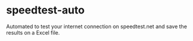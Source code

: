 # speedtest-auto
Automated to test your internet connection on speedtest.net and save the results on a Excel file.
